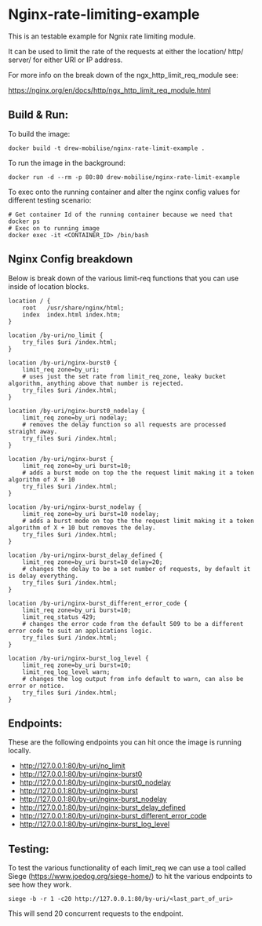 # Nginx-rate-limiting-example

This is an testable example for Ngnix rate limiting module.

It can be used to limit the rate of the requests at either the location/ http/ server/ for either URI or IP address.

For more info on the break down of the ngx_http_limit_req_module see:

https://nginx.org/en/docs/http/ngx_http_limit_req_module.html

## Build & Run:

To build the image:

    docker build -t drew-mobilise/nginx-rate-limit-example .

To run the image in the background:

    docker run -d --rm -p 80:80 drew-mobilise/nginx-rate-limit-example

To exec onto the running container and alter the nginx config values for different testing scenario:

    # Get container Id of the running container because we need that
    docker ps
    # Exec on to running image
    docker exec -it <CONTAINER_ID> /bin/bash

## Nginx Config breakdown

Below is break down of the various limit-req functions that you can use inside of location blocks.

    location / {
        root   /usr/share/nginx/html;
        index  index.html index.htm;
    }

    location /by-uri/no_limit {
	    try_files $uri /index.html;
    }

    location /by-uri/nginx-burst0 {
        limit_req zone=by_uri;
        # uses just the set rate from limit_req_zone, leaky bucket algorithm, anything above that number is rejected.
        try_files $uri /index.html;
    }

    location /by-uri/nginx-burst0_nodelay {
        limit_req zone=by_uri nodelay;
        # removes the delay function so all requests are processed straight away.
        try_files $uri /index.html;
    }

    location /by-uri/nginx-burst {
        limit_req zone=by_uri burst=10;
        # adds a burst mode on top the the request limit making it a token algorithm of X + 10
        try_files $uri /index.html;
    }

    location /by-uri/nginx-burst_nodelay {
        limit_req zone=by_uri burst=10 nodelay;
        # adds a burst mode on top the the request limit making it a token algorithm of X + 10 but removes the delay.
        try_files $uri /index.html;
    }

    location /by-uri/nginx-burst_delay_defined {
        limit_req zone=by_uri burst=10 delay=20;
        # changes the delay to be a set number of requests, by default it is delay everything.
        try_files $uri /index.html;
    }

    location /by-uri/nginx-burst_different_error_code {
        limit_req zone=by_uri burst=10;
        limit_req_status 429;
        # changes the error code from the default 509 to be a different error code to suit an applications logic.
        try_files $uri /index.html;
    }

    location /by-uri/nginx-burst_log_level {
        limit_req zone=by_uri burst=10;
        limit_req_log_level warn;
        # changes the log output from info default to warn, can also be error or notice.
        try_files $uri /index.html;
    }

## Endpoints:

These are the following endpoints you can hit once the image is running locally.

- http://127.0.0.1:80/by-uri/no_limit
- http://127.0.0.1:80/by-uri/nginx-burst0
- http://127.0.0.1:80/by-uri/nginx-burst0_nodelay
- http://127.0.0.1:80/by-uri/nginx-burst
- http://127.0.0.1:80/by-uri/nginx-burst_nodelay
- http://127.0.0.1:80/by-uri/nginx-burst_delay_defined
- http://127.0.0.1:80/by-uri/nginx-burst_different_error_code
- http://127.0.0.1:80/by-uri/nginx-burst_log_level

## Testing:

To test the various functionality of each limit_req we can use a tool called Siege (https://www.joedog.org/siege-home/) to hit the various
endpoints to see how they work.

    siege -b -r 1 -c20 http://127.0.0.1:80/by-uri/<last_part_of_uri>

This will send 20 concurrent requests to the endpoint.